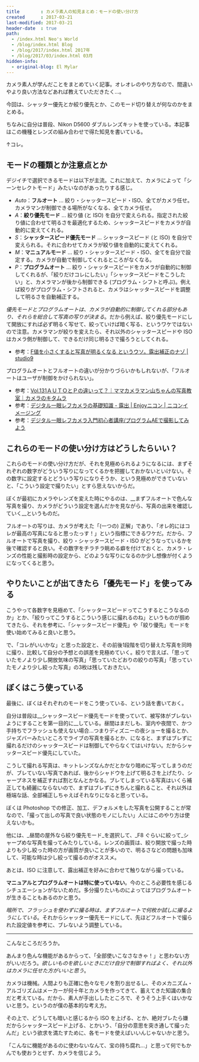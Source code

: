 ```yaml
---
title        : カメラ素人の知見まとめ：モードの使い分け方
created      : 2017-03-21
last-modified: 2017-03-21
header-date  : true
path:
  - /index.html Neo's World
  - /blog/index.html Blog
  - /blog/2017/index.html 2017年
  - /blog/2017/03/index.html 03月
hidden-info:
  - original-blog: El Mylar
---
```


カメラ素人が学んだことをまとめていく記事。オレオレのやり方なので、間違いやより良い方法などあれば教えていただきたく…。

今回は、シャッター優先とか絞り優先とか、このモード切り替えが何なのかをまとめる。

ちなみに自分は普段、Nikon D5600 ダブルレンズキットを使っている。本記事はこの機種とレンズの組み合わせで得た知見を書いている。

↑コレ。

## モードの種類とか注意点とか

デジイチで選択できるモードは以下が主流。これに加えて、カメラによって「シーンセレクトモード」みたいなのがあったりする感じ。

- _Auto_：__フルオート__ … 絞り・シャッタースピード・ISO、全てがカメラ任せ。カメラマンが制御できる場所がなくなる、全てカメラ任せ。
- _A_：__絞り優先モード__ … 絞り値 (と ISO) を自分で変えられる。指定された絞り値に合わせて明るさを最適化するため、シャッタースピードをカメラが自動的に変えてくれる。
- _S_：__シャッタースピード優先モード__ … シャッタースピード (と ISO) を自分で変えられる。それに合わせてカメラが絞り値を自動的に変えてくれる。
- _M_：__マニュアルモード__ … 絞り・シャッタースピード・ISO、全てを自分で設定する。カメラが自動で制御してくれるところがなくなる。
- _P_：__プログラムオート__ … 絞り・シャッタースピードをカメラが自動的に制御してくれるが、「絞りだけコレにしたい」「シャッタースピードをこうしたい」と、カメラマンが後から制御できる (プログラム・シフトと呼ぶ)。例えば絞りがプログラム・シフトされると、カメラはシャッタースピードを調整して明るさを自動補正する。

_優先モードとプログラムオートは、カメラが自動的に制御してくれる部分もあり、それらを総合して写真の写りが決まる_。だから例えば、絞り優先モードにして開放にすれば必ず明るく写せて、絞っていけば暗く写る、というワケではないので注意。カメラマンが絞りを変えたら、それ以外のシャッタースピードや ISO はカメラ側が制御して、できるだけ同じ明るさで撮ろうとしてくれる。

- 参考：[F値を小さくすると写真が明るくなる というウソ。露出補正のナゾ | studio9](http://photo-studio9.com/exposure_compensation/)

プログラムオートとフルオートの違いが分かりづらいかもしれないが、「フルオートはユーザが制御をかけられない」。

- 参考：[Vol.131ＡＵＴＯとＰの違いって？｜ママカメラマン山ちゃんの写真教室｜カメラのキタムラ](http://www.kitamura.jp/photo/mamacam/2013/mc131.html)
- 参考：[デジタル一眼レフカメラの基礎知識 - 露出 | Enjoyニコン | ニコンイメージング](http://www.nikon-image.com/enjoy/phototech/manual/04/06.html)
- 参考：[デジタル一眼レフカメラ入門初心者講座/プログラムAEで撮影してみよう](http://diji1.ehoh.net/contents/pmode.html)

## これらのモードの使い分け方はどうしたらいい？

これらのモードの使い分け方だが、それを見極められるようになるには、まずそれぞれの数字がどういう写りになってくるかを把握しておかないといけない。その数字に設定するとどういう写りになりそうか、という見極めができていないと、「こういう設定で撮りたい」とすら思えないからだ。

ぼくが最初にカメラやレンズを変えた時にやるのは、__まずフルオートで色んな写真を撮り、カメラがどういう設定を選んだかを見ながら、写真の出来を確認していく__というものだ。

フルオートの写りは、カメラが考えた「(一つの) 正解」であり、「オレ的にはコレが最高の写真になると思ったっす！」という指標にできるワケだ。だから、フルオートで写真を撮り、絞り・シャッタースピード・ISO がどうなっているかを後で確認すると良い。その数字をチラチラ眺める癖を付けておくと、カメラ・レンズの性能と撮影時の設定から、どのような写りになるのか少し想像が付くようになってくると思う。

## やりたいことが出てきたら「優先モード」を使ってみる

こうやって各数字を見極めて、「シャッタースピードってこうするとこうなるのか」とか、「絞りってこうするとこういう感じに撮れるのね」というものが掴めてきたら、それを参考に、「シャッタースピード優先」や「絞り優先」モードを使い始めてみると良いと思う。

で、「コレがいいかな」と思った設定と、その前後1段階を切り替えた写真を同時に撮り、比較して自分の予想との誤差を見極めていく。絞りで言えば、「思っていたモノより少し開放気味の写真」「思っていたどおりの絞りの写真」「思っていたモノより少し絞った写真」の3枚は残しておきたい。

## ぼくはこう使っている

最後に、ぼくはそれぞれのモードをこう使っている、という話を書いておく。

自分は普段は__シャッタースピード優先モードを使っていて、被写体がブレないようにすることを第一目的に__している。昼間はまだしも、室内や夜間で、かつ手持ちでフラッシュも使えない場合…つまりディズニーの夜ショーを撮るとか、ジャズバーみたいところでライブの写真を撮るとか、になると、まずはブレずに撮れるだけのシャッタースピードは制御してやらなくてはいけない。だからシャッタースピード優先にしていた。

こうして撮れる写真は、キットレンズなんかだとかなり暗めに写ってしまうのだが、ブレていない写真であれば、後からシャドウを上げて明るさを上げたり、シャープネスを補正すれば割となんとかなる。ブレてしまっている写真はいくら補正しても綺麗にならないので、まずはブレずにきちんと撮れること、それ以外は極端な話、全部補正しちゃえばそれなりになると思っている。

ぼくは Photoshop での修正、加工、デフォルメをした写真を公開することが常なので、「撮って出しの写真で良い状態のモノにしたい」人にはこのやり方は使えないかも。

他には、_昼間の屋外なら絞り優先モード_を選択して、_F8 ぐらいに絞って_シャープめな写真を撮ってみたりしている。レンズの画質は、絞り開放で撮った時よりも少し絞った時の方が画質が良いことが多いので、明るさなどの問題も加味して、可能な時は少し絞って撮るのがオススメ。

あとは、ISO に注意して、露出補正を好みに合わせて触りながら撮っている。

__マニュアルとプログラムオートは特に使っていない__。今のところ必要性を感じるシチュエーションがないためだ。多分撮りたいものによってはプログラムオートが生きることもあるのかと思う。

_暗所で、フラッシュを使わずに撮る時は、まずフルオートで何枚か試しに撮るようにしている_。それからシャッター優先モードにして、先ほどフルオートで撮られた設定値を参考に、ブレないよう調整している。

---

こんなところだろうか。

あんまり色んな機能があるからって、「全部使いこなさなきゃ！」と思わない方がいいだろう。_欲しいものを欲しいときにだけ自分で制御すればよく、それ以外はカメラに任せた方がいいと思う_。

カメラは機械。人間よりも正確に色々なモノを割り出せるし、そのメカニズム・アルゴリズムはメーカーが何十年とカメラを作ってきて、蓄えてきた知識の集合だと考えている。だから、素人が手出ししたところで、そうそう上手くはいかないと思う。というのが僕の基本的な考え方。

その上で、どうしても暗いと感じるから ISO を上げる、とか、絶対ブレたら嫌だからシャッタースピード上げる、とかいう、「自分の意思を突き通して撮ったんだ」という欲求を満たすために、各モードを使えばいいんじゃないかと思う。

「こんなに機能があるのに使わないなんて、宝の持ち腐れ…」と思って何でもかんでも使おうとせず、カメラを信じよう。
